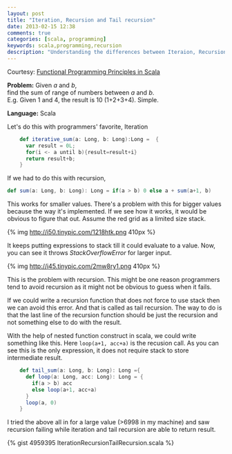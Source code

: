 ```yaml
---
layout: post
title: "Iteration, Recursion and Tail recursion"
date: 2013-02-15 12:38
comments: true
categories: [scala, programming]
keywords: scala,programming,recursion
description: "Understanding the differences between Iteraion, Recursion and Tail Recursion using a Scala example."
---
```


Courtesy: [Functional Programming Principles in Scala](https://class.coursera.org/progfun-2012-001/class/index)

**Problem:** Given _a_ and _b_,<br/>find the sum of range of numbers between _a_ and _b_.<br>E.g. Given 1 and 4, the result is 10 (1+2+3+4). Simple.


**Language:** Scala

Let's do this with programmers' favorite, Iteration
<!--more-->

```scala
    def iterative_sum(a: Long, b: Long):Long =  {
      var result = 0L;
      for(i <- a until b){result=result+i}
      return result+b;
    }

```

If we had to do this with recursion,

```scala
def sum(a: Long, b: Long): Long = if(a > b) 0 else a + sum(a+1, b)
```

This works for smaller values. There's a problem with this for bigger values because the way it's implemented. If we see how it works, it would be obvious to figure that out. Assume the red grid as a limited size stack.

{% img http://i50.tinypic.com/1218htk.png 410px %}

It keeps putting expressions to stack till it could evaluate to a value.
Now, you can see it throws _StackOverflowError_ for larger input.

{% img http://i45.tinypic.com/2mw8ry1.png 410px %} 

This is the problem with recursion. This might be one reason programmers tend to avoid recursion as it might not be obvious to guess when it fails.

If we could write a recursion function that does not force to use stack then we can avoid this error. And that is called as tail recursion. The way to do is that the last line of the recursion function should be just the recursion and not something else to do with the result.

With the help of nested function construct in scala, we could write something like this. Here <code>loop(a+1, acc+a)</code> is the recusion call. As you can see this is the only expression, it does not require stack to store intermediate result.

```scala
    def tail_sum(a: Long, b: Long): Long ={
      def loop(a: Long, acc: Long): Long = {
        if(a > b) acc
        else loop(a+1, acc+a)
      }
      loop(a, 0)
    } 
```

I tried the above all in for a large value (>6998 in my machine) and saw recursion failing while iteration and tail recursion are able to return result.

{% gist 4959395 IterationRecursionTailRecursion.scala %}

